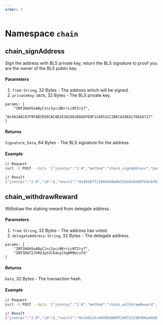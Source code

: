 ```yaml
---
order: 3
---
```


# Namespace `chain`

## chain_signAddress
Sign the address with BLS private key, return the BLS signature to proof you are the owner of the BLS public key.

#### Parameters
   1. `from`: `String`, 32 Bytes - The address which will be signed.
   2. `privateKey`: `DATA`, 32 Bytes - The BLS private key.

    params: [
        "INT3HGH5oAByC1ni3yccBKrrLcNTZry7",
        "0x9A18AC87F0FAB3E99CBC0D2E382063DDA5FD9F1CA951CC2B6CA28EA170A16717"
    ]

#### Returns
`Signature`, `Data`, 64 Bytes - The BLS signature for the address.


#### Example

```bash
// Request
curl -X POST --data '{"jsonrpc":"2.0","method":"chain_signAddress","params":["INT3HGH5oAByC1ni3yccBKrrLcNTZry7", "0x9A18AC87F0FAB3E99CBC0D2E382063DDA5FD9F1CA951CC2B6CA28EA170A16717"],"id":1}' -H 'content-type: application/json;'

// Result
{"jsonrpc":"2.0","id":1,"result":"0x4916f71160de68e0a52b49a9dd8fb4cbfb30dd9074b9d0175eabcdab266a14366850d9b0562b7a7a1562d4b0322dba85d145cb087e74b377d58f2e05dc2046f1"}
```

## chain_withdrawReward
Withdraw the staking reward from delegate address.

#### Parameters
   1. `from`: `String`, 32 Bytes - The address has voted.
   2. `delegateAddress`: `String`, 32 Bytes - The delegate address.

    params: [
        "INT3HGH5oAByC1ni3yccBKrrLcNTZry7",
        "INT3DAT2JhRUJpSVC64uyCXqRM9UcsYU"
    ]

#### Returns
`Data`, 32 Bytes - The transaction hash.


#### Example

```bash
// Request
curl -X POST --data '{"jsonrpc":"2.0","method":"chain_withdrawReward","params":["INT3HGH5oAByC1ni3yccBKrrLcNTZry7", "INT3DAT2JhRUJpSVC64uyCXqRM9UcsYU"],"id":1}' -H 'content-type: application/json;'

// Result
{"jsonrpc":"2.0","id":1,"result":"0xcb92a3c46995d009f2d9721290366a4bb8f4f780ebf65aa04d9ff51fa9b92f3b"}
```

